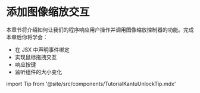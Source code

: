 # 添加图像缩放交互

本章节将介绍如何让我们的程序响应用户操作并调用图像缩放控制器的功能。完成本章后你将学会：

- 在 JSX 中声明事件绑定
- 实现鼠标拖拽交互
- 响应按键
- 监听组件的大小变化

import Tip from '@site/src/components/TutorialKantuUnlockTip.mdx'

<Tip/>
